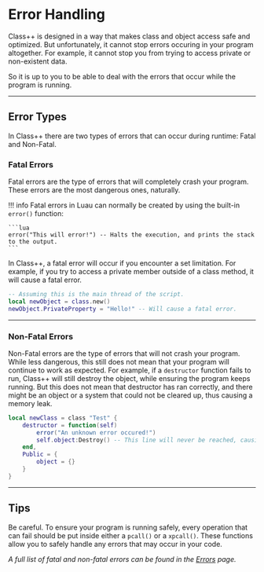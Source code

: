 # Error Handling

Class++ is designed in a way that makes class and object access safe and optimized. But unfortunately, it cannot stop errors occuring in your program altogether. For example, it cannot stop you from trying to access private or non-existent data.

So it is up to you to be able to deal with the errors that occur while the program is running.

----

## Error Types

In Class++ there are two types of errors that can occur during runtime: Fatal and Non-Fatal.

### Fatal Errors

Fatal errors are the type of errors that will completely crash your program. These errors are the most dangerous ones, naturally.

!!! info
    Fatal errors in Luau can normally be created by using the built-in `error()` function:
    
    ```lua
    error("This will error!") -- Halts the execution, and prints the stack to the output.
    ```

In Class++, a fatal error will occur if you encounter a set limitation. For example, if you try to access a private member outside of a class method, it will cause a fatal error.

```lua
-- Assuming this is the main thread of the script.
local newObject = class.new()
newObject.PrivateProperty = "Hello!" -- Will cause a fatal error.
```

----

### Non-Fatal Errors

Non-Fatal errors are the type of errors that will not crash your program. While less dangerous, this still does not mean that your program will continue to work as expected. For example, if a `destructor` function fails to run, Class++ will still destroy the object, while ensuring the program keeps running. But this does not mean that destructor has ran correctly, and there might be an object or a system that could not be cleared up, thus causing a memory leak.

```lua
local newClass = class "Test" {
    destructor = function(self)
        error("An unknown error occured!")
        self.object:Destroy() -- This line will never be reached, causing the object to never be destroyed!
    end,
    Public = {
        object = {}
    }
}
```

----

## Tips

Be careful. To ensure your program is running safely, every operation that can fail should be put inside either a `pcall()` or a `xpcall()`. These functions allow you to safely handle any errors that may occur in your code.

*A full list of fatal and non-fatal errors can be found in the [Errors](../../api-reference/errors.md) page.*
